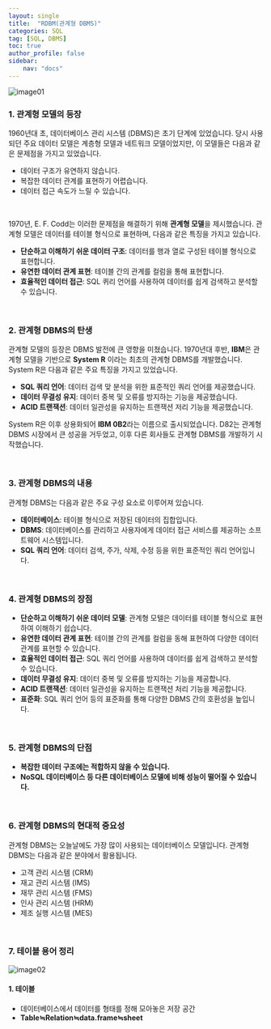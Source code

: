 ```yaml
---
layout: single
title:  "RDBM(관계형 DBMS)"
categories: SQL
tag: [SQL, DBMS]
toc: true
author_profile: false
sidebar:
    nav: "docs"
---
```


![image01](../../images/2024-10-05-05_RDBMS(관계형_DBMS)/image01.png)

### 1. 관계형 모델의 등장

 1960년대 초, 데이터베이스 관리 시스템 (DBMS)은 초기 단계에 있었습니다. 당시 사용되던 주요 데이터 모델은 계층형 모델과 네트워크 모델이었지만, 이 모델들은 다음과 같은 문제점을 가지고 있었습니다.

- 데이터 구조가 유연하지 않습니다.
- 복잡한 데이터 관계를 표현하기 어렵습니다.
- 데이터 접근 속도가 느릴 수 있습니다.

<br/>

 1970년, E. F. Codd는 이러한 문제점을 해결하기 위해 **관계형 모델**을 제시했습니다. 관계형 모델은 데이터를 테이블 형식으로 표현하며, 다음과 같은 특징을 가지고 있습니다.

- **단순하고 이해하기 쉬운 데이터 구조**: 데이터를 행과 열로 구성된 테이블 형식으로 표현합니다.
- **유연한 데이터 관계 표현**: 테이블 간의 관계를 컬럼을 통해 표현합니다.
- **효율적인 데이터 접근**: SQL 퀴리 언어를 사용하여 데이터를 쉽게 검색하고 분석할 수 있습니다.

<br/>

### 2. 관계형 DBMS의 탄생

 관계형 모델의 등장은 DBMS 발전에 큰 영향을 미쳤습니다. 1970년대 후반, **IBM**은 관계형 모델을 기반으로 **System R** 이라는 최초의 관계형 DBMS를 개발했습니다. System R은 다음과 같은 주요 특징을 가지고 있었습니다. 

- **SQL 쿼리 언어**: 데이터 검색 맞 분석을 위한 표준적인 쿼리 언어를 제공했습니다.
- **데이터 무결성 유지**: 데이터 중복 및 오류를 방지하는 기능을 제공했습니다.
- **ACID 트랜잭션**: 데이터 일관성을 유지하는 트랜잭션 저리 기능을 제공했습니다.

System R은 이후 상용화되어 **IBM 0B2**라는 이름으로 출시되었습니다. D82는 관계형 DBMS 시장에서 큰 성공을 거두었고, 이후 다른 회사들도 관계형 DBMS를 개발하기 시작했습니다.

<br/>

### 3. 관계형 DBMS의 내용

 관계형 DBMS는 다음과 같은 주요 구성 요소로 이루어져 있습니다.

- **데이터베이스**: 테이블 형식으로 저장된 데이터의 집합입니다.
- **DBMS**: 데이터베이스를 관리하고 사용자에게 데이터 접근 서비스를 제공하는 소프트웨어 시스템입니다.
- **SQL 쿼리 언어**: 데이터 검색, 주가, 삭제, 수정 등을 위한 표준적인 쿼리 언어입니다.

<br/>

### 4. 관계형 DBMS의 장점

- **단순하고 이해하기 쉬운 데이터 모델**: 관계형 모텔은 데이터를 테이블 형식으로 표현하여 이해하기 쉽습니다.
- **유연한 데이터 관계 표현**: 테이블 간의 관계를 컬럼을 동해 표현하여 다양한 데이터 관계를 표현할 수 있습니다.
- **효율적인 데이터 접근**: SQL 쿼리 언어를 사용하여 데이터를 쉽게 검색하고 분석할 수 있습니다.
- **데이터 무결성 유지**: 데이터 중복 및 오류를 방지하는 기능을 제공합니다.
- **ACID 트랜잭션**: 데이터 일관성을 유지하는 트랜잭션 처리 기능을 제공합니다.
- **표준화**: SQL 쿼리 언어 등의 표준화를 통해 다양한 DBMS 간의 호환성을 높입니다.

<br/>

### 5. 관계형 DBMS의 단점

- **복잡한 데이터 구조에는 적합하지 않을 수 있습니다.**
- **NoSQL 데이터베이스 등 다른 데이터베이스 모델에 비해 성능이 떨어질 수 있습니다.**

<br/>

### 6. 관계형 DBMS의 현대적 중요성

 관계형 DBMS는 오늘날에도 가장 많이 사용되는 데이터베이스 모델입니다. 관계형 DBMS는 다음과 같은 분야에서 활용됩니다.

- 고객 관리 시스템 (CRM)
- 재고 관리 시스템 (IMS)
- 재무 관리 시스템 (FMS)
- 인사 관리 시스템 (HRM)
- 제조 실행 시스템 (MES) 

<br/>

### 7. 테이블 용어 정리

 ![image02](../../images/2024-10-05-05_RDBMS(관계형_DBMS)/image02.png)

#### 1. 테이블

- 데이터베이스에서 데이터를 형태를 정해 모아놓은 저장 공간
- **Table≒Relation≒data.frame≒sheet**

<br/>

